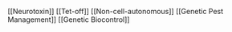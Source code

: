 [[Neurotoxin]]
[[Tet-off]]
[[Non-cell-autonomous]]
[[Genetic Pest Management]]
[[Genetic Biocontrol]]
